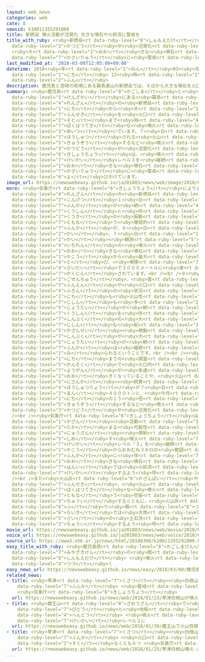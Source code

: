 ```yaml
---
layout: web_news
categories: web
cate: 8
newsid: k10011355291000
title: 新燃岳 噴火活動が活発化 大きな噴石や火砕流に警戒を
title_with_ruby: <ruby>新燃岳<rt data-ruby-level="8">しんもえだけ</rt></ruby> <ruby>噴火<rt data-ruby-level="7">ふんか</rt></ruby><ruby>活動<rt
  data-ruby-level="3">かつどう</rt></ruby>が<ruby>活発化<rt data-ruby-level="3">かっぱつか</rt></ruby>
  <ruby>大<rt data-ruby-level="1">おお</rt></ruby>きな<ruby>噴石<rt data-ruby-level="7">ふんせき</rt></ruby>や<ruby>火砕流<rt
  data-ruby-level="7">かさいりゅう</rt></ruby>に<ruby>警戒<rt data-ruby-level="7">けいかい</rt></ruby>を
last_modified_at: '2018-03-08T12:05:00+09:00'
datetime: 2018<ruby>年<rt data-ruby-level="1">ねん</rt></ruby>03<ruby>月<rt data-ruby-level="1">がつ</rt></ruby>08<ruby>日<rt
  data-ruby-level="1">にち</rt></ruby> 12<ruby>時<rt data-ruby-level="2">じ</rt></ruby>05<ruby>分<rt
  data-ruby-level="2">ふん</rt></ruby>
description: 鹿児島と宮崎の県境にある霧島連山の新燃岳では、６日から大きな噴石を火口の外まで飛ばす爆発的な噴火が相次いでいます。７日には放出される火山ガスが急増するなど噴火活動が活発化していて、気象庁は、噴火警戒レベル３を継続し、大きな噴石や火砕流に警戒するよう呼びかけています。
summary: <ruby>鹿児島<rt data-ruby-level="8">かごしま</rt></ruby>と<ruby>宮崎<rt data-ruby-level="7">みやざき</rt></ruby>の<ruby>県境<rt
  data-ruby-level="5">けんざかい</rt></ruby>にある<ruby>霧島<rt data-ruby-level="7">きりしま</rt></ruby><ruby>連山<rt
  data-ruby-level="4">れんざん</rt></ruby>の<ruby>新燃岳<rt data-ruby-level="8">しんもえだけ</rt></ruby>では、６<ruby>日<rt
  data-ruby-level="1">にち</rt></ruby>から<ruby>大<rt data-ruby-level="1">おお</rt></ruby>きな<ruby>噴石<rt
  data-ruby-level="7">ふんせき</rt></ruby>を<ruby>火口<rt data-ruby-level="1">かこう</rt></ruby>の<ruby>外<rt
  data-ruby-level="2">そと</rt></ruby>まで<ruby>飛<rt data-ruby-level="4">と</rt></ruby>ばす<ruby>爆発的<rt
  data-ruby-level="7">ばくはつてき</rt></ruby>な<ruby>噴火<rt data-ruby-level="7">ふんか</rt></ruby>が<ruby>相次<rt
  data-ruby-level="3">あいつ</rt></ruby>いでいます。７<ruby>日<rt data-ruby-level="1">にち</rt></ruby>には<ruby>放出<rt
  data-ruby-level="3">ほうしゅつ</rt></ruby>される<ruby>火山<rt data-ruby-level="1">かざん</rt></ruby>ガスが<ruby>急増<rt
  data-ruby-level="5">きゅうぞう</rt></ruby>するなど<ruby>噴火<rt data-ruby-level="7">ふんか</rt></ruby><ruby>活動<rt
  data-ruby-level="3">かつどう</rt></ruby>が<ruby>活発化<rt data-ruby-level="3">かっぱつか</rt></ruby>していて、<ruby>気象庁<rt
  data-ruby-level="6">きしょうちょう</rt></ruby>は、<ruby>噴火<rt data-ruby-level="7">ふんか</rt></ruby><ruby>警戒<rt
  data-ruby-level="7">けいかい</rt></ruby>レベル３を<ruby>継続<rt data-ruby-level="7">けいぞく</rt></ruby>し、<ruby>大<rt
  data-ruby-level="1">おお</rt></ruby>きな<ruby>噴石<rt data-ruby-level="7">ふんせき</rt></ruby>や<ruby>火砕流<rt
  data-ruby-level="7">かさいりゅう</rt></ruby>に<ruby>警戒<rt data-ruby-level="7">けいかい</rt></ruby>するよう<ruby>呼<rt
  data-ruby-level="6">よ</rt></ruby>びかけています。
image_url: https://newswebeasy.github.io/ja201803/news/web/image/2018/03/08/K10011355291_1803080614_1803080619_01_02.jpg
more: <ruby>気象庁<rt data-ruby-level="6">きしょうちょう</rt></ruby>によりますと、<ruby>霧島<rt data-ruby-level="7">きりしま</rt></ruby><ruby>連山<rt
  data-ruby-level="4">れんざん</rt></ruby>の<ruby>新燃岳<rt data-ruby-level="8">しんもえだけ</rt></ruby>では<ruby>今月<rt
  data-ruby-level="2">こんげつ</rt></ruby>１<ruby>日<rt data-ruby-level="1">にち</rt></ruby>から<ruby>噴火<rt
  data-ruby-level="7">ふんか</rt></ruby>が<ruby>続<rt data-ruby-level="4">つづ</rt></ruby>いていて、<ruby>空振<rt
  data-ruby-level="7">くうしん</rt></ruby>と<ruby>呼<rt data-ruby-level="6">よ</rt></ruby>ばれる<ruby>空気<rt
  data-ruby-level="1">くうき</rt></ruby>の<ruby>振動<rt data-ruby-level="7">しんどう</rt></ruby>を<ruby>伴<rt
  data-ruby-level="7">ともな</rt></ruby>う<ruby>爆発的<rt data-ruby-level="7">ばくはつてき</rt></ruby>な<ruby>噴火<rt
  data-ruby-level="7">ふんか</rt></ruby>が、６<ruby>日<rt data-ruby-level="1">にち</rt></ruby>は１８<ruby>回<rt
  data-ruby-level="2">かい</rt></ruby>、７<ruby>日<rt data-ruby-level="1">にち</rt></ruby>は１６<ruby>回<rt
  data-ruby-level="2">かい</rt></ruby><ruby>観測<rt data-ruby-level="5">かんそく</rt></ruby>され、<ruby>一連<rt
  data-ruby-level="4">いちれん</rt></ruby>の<ruby>噴火<rt data-ruby-level="7">ふんか</rt></ruby>では<ruby>大<rt
  data-ruby-level="1">おお</rt></ruby>きな<ruby>噴石<rt data-ruby-level="7">ふんせき</rt></ruby>が<ruby>火口<rt
  data-ruby-level="1">かこう</rt></ruby>から<ruby>最大<rt data-ruby-level="4">さいだい</rt></ruby>７００メートルまで<ruby>飛<rt
  data-ruby-level="4">と</rt></ruby>び、<ruby>噴煙<rt data-ruby-level="7">ふんえん</rt></ruby>が<ruby>最大<rt
  data-ruby-level="4">さいだい</rt></ruby>で３０００メートルに<ruby>達<rt data-ruby-level="4">たっ</rt></ruby>したことが<ruby>確認<rt
  data-ruby-level="7">かくにん</rt></ruby>されています。<br /><br />８<ruby>日<rt data-ruby-level="1">にち</rt></ruby>は<ruby>午前中<rt
  data-ruby-level="2">ごぜんちゅう</rt></ruby>、<ruby>雲<rt data-ruby-level="2">くも</rt></ruby>がかかっていて<ruby>噴煙<rt
  data-ruby-level="7">ふんえん</rt></ruby>や<ruby>火口<rt data-ruby-level="1">かこう</rt></ruby><ruby>付近<rt
  data-ruby-level="4">ふきん</rt></ruby>の<ruby>状況<rt data-ruby-level="7">じょうきょう</rt></ruby>はわかりませんが、８<ruby>日<rt
  data-ruby-level="1">にち</rt></ruby>も<ruby>火山性<rt data-ruby-level="5">かざんせい</rt></ruby><ruby>地震<rt
  data-ruby-level="7">じしん</rt></ruby>も<ruby>多<rt data-ruby-level="2">おお</rt></ruby>い<ruby>状態<rt
  data-ruby-level="5">じょうたい</rt></ruby>が<ruby>続<rt data-ruby-level="4">つづ</rt></ruby>き、<ruby>空振<rt
  data-ruby-level="7">くうしん</rt></ruby>を<ruby>伴<rt data-ruby-level="7">ともな</rt></ruby>う<ruby>振幅<rt
  data-ruby-level="7">しんぷく</rt></ruby>の<ruby>大<rt data-ruby-level="1">おお</rt></ruby>きな<ruby>地震<rt
  data-ruby-level="7">じしん</rt></ruby>も<ruby>起<rt data-ruby-level="3">お</rt></ruby>きているほか、<ruby>火山性<rt
  data-ruby-level="5">かざんせい</rt></ruby><ruby>微動<rt data-ruby-level="7">びどう</rt></ruby>の<ruby>振幅<rt
  data-ruby-level="7">しんぷく</rt></ruby>が<ruby>大<rt data-ruby-level="1">おお</rt></ruby>きい<ruby>状態<rt
  data-ruby-level="5">じょうたい</rt></ruby>が<ruby>続<rt data-ruby-level="4">つづ</rt></ruby>くなど、<ruby>噴火<rt
  data-ruby-level="7">ふんか</rt></ruby>は<ruby>継続<rt data-ruby-level="7">けいぞく</rt></ruby>していると<ruby>見<rt
  data-ruby-level="1">み</rt></ruby>られるということです。<br /><br /><ruby>新燃岳<rt data-ruby-level="8">しんもえだけ</rt></ruby>では、７<ruby>日<rt
  data-ruby-level="1">にち</rt></ruby>までの<ruby>調査<rt data-ruby-level="5">ちょうさ</rt></ruby>や<ruby>観測<rt
  data-ruby-level="5">かんそく</rt></ruby>で<ruby>火口内<rt data-ruby-level="2">かこうない</rt></ruby>にたまった<ruby>溶岩<rt
  data-ruby-level="7">ようがん</rt></ruby>が<ruby>急速<rt data-ruby-level="3">きゅうそく</rt></ruby>に<ruby>大<rt
  data-ruby-level="1">おお</rt></ruby>きくなっていることや、<ruby>火山<rt data-ruby-level="1">かざん</rt></ruby>ガスの<ruby>二酸化<rt
  data-ruby-level="5">にさんか</rt></ruby><ruby>硫黄<rt data-ruby-level="8">いおう</rt></ruby>の<ruby>放出量<rt
  data-ruby-level="4">ほうしゅつりょう</rt></ruby>が７<ruby>日<rt data-ruby-level="1">にち</rt></ruby>には３<ruby>万<rt
  data-ruby-level="2">まん</rt></ruby>４０００トンと、<ruby>今月<rt data-ruby-level="2">こんげつ</rt></ruby>２<ruby>日<rt
  data-ruby-level="1">にち</rt></ruby>の１５<ruby>倍<rt data-ruby-level="3">ばい</rt></ruby>に<ruby>急増<rt
  data-ruby-level="5">きゅうぞう</rt></ruby>するなど<ruby>噴火<rt data-ruby-level="7">ふんか</rt></ruby><ruby>活動<rt
  data-ruby-level="3">かつどう</rt></ruby>が<ruby>活発化<rt data-ruby-level="3">かっぱつか</rt></ruby>しています。<br
  /><br /><ruby>気象庁<rt data-ruby-level="6">きしょうちょう</rt></ruby>は、<ruby>今後<rt data-ruby-level="2">こんご</rt></ruby>さらに<ruby>火山<rt
  data-ruby-level="1">かざん</rt></ruby><ruby>活動<rt data-ruby-level="3">かつどう</rt></ruby>が<ruby>高<rt
  data-ruby-level="2">たか</rt></ruby>まる<ruby>可能性<rt data-ruby-level="5">かのうせい</rt></ruby>があるとして、「<ruby>入山<rt
  data-ruby-level="1">にゅうざん</rt></ruby><ruby>規制<rt data-ruby-level="5">きせい</rt></ruby>」を<ruby>示<rt
  data-ruby-level="5">しめ</rt></ruby>す<ruby>噴火<rt data-ruby-level="7">ふんか</rt></ruby><ruby>警戒<rt
  data-ruby-level="7">けいかい</rt></ruby>レベル「３」を<ruby>継続<rt data-ruby-level="7">けいぞく</rt></ruby>し、<ruby>火口<rt
  data-ruby-level="1">かこう</rt></ruby>からおおむね３キロの<ruby>範囲<rt data-ruby-level="7">はんい</rt></ruby>では<ruby>噴火<rt
  data-ruby-level="7">ふんか</rt></ruby>に<ruby>伴<rt data-ruby-level="7">ともな</rt></ruby>う<ruby>大<rt
  data-ruby-level="1">おお</rt></ruby>きな<ruby>噴石<rt data-ruby-level="7">ふんせき</rt></ruby>に、おおむね２キロの<ruby>範囲<rt
  data-ruby-level="7">はんい</rt></ruby>では<ruby>火砕流<rt data-ruby-level="7">かさいりゅう</rt></ruby>にそれぞれ<ruby>警戒<rt
  data-ruby-level="7">けいかい</rt></ruby>するよう<ruby>呼<rt data-ruby-level="6">よ</rt></ruby>びかけています。<br
  /><br />また<ruby>火山灰<rt data-ruby-level="6">かざんばい</rt></ruby>や<ruby>小<rt data-ruby-level="1">ちい</rt></ruby>さな<ruby>噴石<rt
  data-ruby-level="7">ふんせき</rt></ruby>、<ruby>火山<rt data-ruby-level="1">かざん</rt></ruby>ガス、それに<ruby>爆発的<rt
  data-ruby-level="7">ばくはつてき</rt></ruby>な<ruby>噴火<rt data-ruby-level="7">ふんか</rt></ruby>に<ruby>伴<rt
  data-ruby-level="7">ともな</rt></ruby>う<ruby>空振<rt data-ruby-level="7">くうしん</rt></ruby>に<ruby>注意<rt
  data-ruby-level="3">ちゅうい</rt></ruby>するとともに、<ruby>火山灰<rt data-ruby-level="6">かざんばい</rt></ruby>が<ruby>降<rt
  data-ruby-level="6">ふ</rt></ruby>り<ruby>積<rt data-ruby-level="6">つ</rt></ruby>もった<ruby>地域<rt
  data-ruby-level="6">ちいき</rt></ruby>では<ruby>大雨<rt data-ruby-level="1">おおあめ</rt></ruby>の<ruby>際<rt
  data-ruby-level="5">さい</rt></ruby>の<ruby>土石流<rt data-ruby-level="3">どせきりゅう</rt></ruby>にも<ruby>注意<rt
  data-ruby-level="3">ちゅうい</rt></ruby>するよう<ruby>呼<rt data-ruby-level="6">よ</rt></ruby>びかけています。
movie_url: https://newswebeasy.github.io/ja201803/news/web/movie/2018/03/08/k10011355291_201803081217_201803081218.mp4
voice_url: https://newswebeasy.github.io/ja201803/news/web/voice/2018/03/08/k10011355291_201803081217_201803081218.mp3
source_url: https://www3.nhk.or.jp/news/html/20180308/k10011355291000.html
easy_title_with_ruby: <ruby>鹿児島県<rt data-ruby-level="8">かごしまけん</rt></ruby>と<ruby>宮崎県<rt
  data-ruby-level="7">みやざきけん</rt></ruby>の<ruby>間<rt data-ruby-level="2">あいだ</rt></ruby>にある<ruby>新燃岳<rt
  data-ruby-level="8">しんもえだけ</rt></ruby> <ruby>噴火<rt data-ruby-level="7">ふんか</rt></ruby>が<ruby>続<rt
  data-ruby-level="4">つづ</rt></ruby>く
easy_news_url: https://newswebeasy.github.io/news/easy/2018/03/08/鹿児島県と宮崎県の間にある新燃岳-噴火が続く
related_news:
- title: <ruby>草津<rt data-ruby-level="7">くさつ</rt></ruby><ruby>白根山<rt data-ruby-level="3">しらねさん</rt></ruby>が<ruby>噴火<rt
    data-ruby-level="7">ふんか</rt></ruby> <ruby>警戒<rt data-ruby-level="7">けいかい</rt></ruby>レベル３に
    <ruby>気象庁<rt data-ruby-level="6">きしょうちょう</rt></ruby>
  url: https://newswebeasy.github.io/news/web/2018/01/23/草津白根山が噴火-警戒レベル3に-気象庁
- title: <ruby>蔵王山<rt data-ruby-level="8">ざおうざん</rt></ruby>で<ruby>火山性<rt data-ruby-level="5">かざんせい</rt></ruby><ruby>微動<rt
    data-ruby-level="7">びどう</rt></ruby>と<ruby>地殻<rt data-ruby-level="7">ちかく</rt></ruby><ruby>変動<rt
    data-ruby-level="4">へんどう</rt></ruby> <ruby>噴火<rt data-ruby-level="7">ふんか</rt></ruby><ruby>警戒<rt
    data-ruby-level="7">けいかい</rt></ruby>レベル２に
  url: https://newswebeasy.github.io/news/web/2018/01/30/蔵王山で火山性微動と地殻変動-噴火警戒レベル2に
- title: <ruby>草津<rt data-ruby-level="7">くさつ</rt></ruby><ruby>白根山<rt data-ruby-level="3">しらねさん</rt></ruby><ruby>噴火<rt
    data-ruby-level="7">ふんか</rt></ruby> <ruby>火口<rt data-ruby-level="1">かこう</rt></ruby>は<ruby>少<rt
    data-ruby-level="2">すく</rt></ruby>なくとも６つ <ruby>気象庁<rt data-ruby-level="6">きしょうちょう</rt></ruby>
  url: https://newswebeasy.github.io/news/web/2018/01/25/草津白根山噴火-火口は少なくとも6つ-気象庁
...
```

